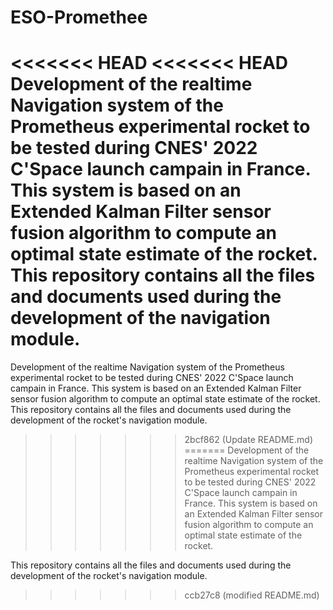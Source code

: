 # ESO-Promethee

<<<<<<< HEAD
<<<<<<< HEAD
Development of the realtime Navigation system of the Prometheus experimental rocket to be tested during CNES' 2022 C'Space launch campain in France. This system is based on an Extended Kalman Filter sensor fusion algorithm to compute an optimal state estimate of the rocket.
This repository contains all the files and documents used during the development of the navigation module. 
=======
Development of the realtime Navigation system of the Prometheus experimental rocket to be tested during CNES' 2022 C'Space launch campain in France. This system is based on an Extended Kalman Filter sensor fusion algorithm to compute an optimal state estimate of the rocket. This repository contains all the files and documents used during the development of the rocket's navigation module.
>>>>>>> 2bcf862 (Update README.md)
=======
Development of the realtime Navigation system of the Prometheus experimental rocket to be tested during CNES' 2022 C'Space launch campain in France. This system is based on an Extended Kalman Filter sensor fusion algorithm to compute an optimal state estimate of the rocket. 

This repository contains all the files and documents used during the development of the rocket's navigation module.
>>>>>>> ccb27c8 (modified README.md)
